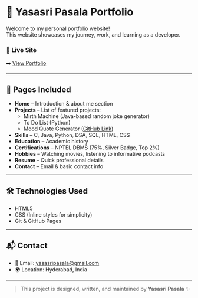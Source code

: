 # 💼 Yasasri Pasala Portfolio

Welcome to my personal portfolio website!  
This website showcases my journey, work, and learning as a developer.

### 🔗 Live Site
➡️ [View Portfolio](https://yasasri44.github.io/portfolio/)

---

## 📁 Pages Included

- **Home** – Introduction & about me section
- **Projects** – List of featured projects:
  - Mirth Machine (Java-based random joke generator)
  - To Do List (Python)
  - Mood Quote Generator ([GitHub Link](https://github.com/Yasasri44/mood-quote-generator))
- **Skills** – C, Java, Python, DSA, SQL, HTML, CSS
- **Education** – Academic history
- **Certifications** – NPTEL DBMS (75%, Silver Badge, Top 2%)
- **Hobbies** – Watching movies, listening to informative podcasts
- **Resume** – Quick professional details
- **Contact** – Email & basic contact info

---

## 🛠️ Technologies Used

- HTML5
- CSS (Inline styles for simplicity)
- Git & GitHub Pages

---

## 📬 Contact

- 📧 Email: yasasripasala@gmail.com
- 🌍 Location: Hyderabad, India

---

> This project is designed, written, and maintained by **Yasasri Pasala** ✨
